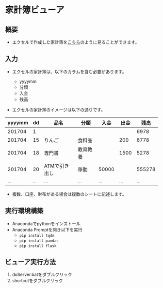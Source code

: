 # 家計簿ビューア
## 概要
* エクセルで作成した家計簿を[こちら](https://yutatera.github.io/kakeibo/templates/)のように見ることができます。

## 入力
* エクセルの家計簿は、以下のカラムを含む必要があります。
  * yyyymm
  * 分類
  * 入金
  * 残高

* エクセルの家計簿のイメージは以下の通りです。

|yyyymm|dd|品名|分類|入金|出金|残高|
|---|---|---|---|---|---|---|
|201704|1|||||6978|
|201704|15|りんご|食料品||200|6778|
|201704|18|専門書|教育教養||1500|5278|
|201704|20|ATMで引き出し|移動|50000||555278|
|...|...|...|...|...|...|...|

* 複数、口座、財布がある場合は複数のシートに記述します。

## 実行環境構築
* Anacondaでpythonをインストール
* Anaconda Promptを開き以下を実行
  * `pip install tqdm`
  * `pip install pandas`
  * `pip install flask`
  
## ビューア実行方法
1. doServer.batをダブルクリック
1. shortcutをダブルクリック

